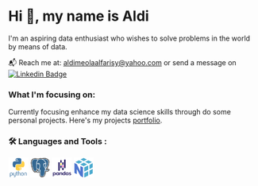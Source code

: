 # Hi :wave:, my name is Aldi

I'm an aspiring data enthusiast who wishes to solve problems in the world by means of data.

:mailbox_with_mail: Reach me at: aldimeolaalfarisy@yahoo.com or send a message on [![Linkedin Badge](https://img.shields.io/badge/-LinkedIn-blue?style=flat&logo=Linkedin&logoColor=white)](https://www.linkedin.com/in/aldimeolaalfarisy/) 

### What I'm focusing on:

Currently focusing enhance my data science skills through do some personal projects. Here's my projects [portfolio](https://drive.google.com/file/d/1Mg3PBjnDcTjF3AYQsuCjdVcNfig_GNE4/view?usp=sharing).

### :hammer_and_wrench: Languages and Tools :

<div>
  <img src="https://github.com/devicons/devicon/blob/master/icons/python/python-original-wordmark.svg" title="Python" **alt="Python" width="40" height="40"/>
  <img src="https://github.com/devicons/devicon/blob/master/icons/postgresql/postgresql-original.svg" title="SQL" **alt="SQL" width="40" height="40"/>
  <img src="https://github.com/devicons/devicon/blob/master/icons/pandas/pandas-original-wordmark.svg" title="Pandas" **alt="Pandas" width="40" height="40"/>
  <img src="https://github.com/devicons/devicon/blob/master/icons/numpy/numpy-original.svg" title="Numpy" **alt="Numpy" width="40" height="40"/>
  

<!---
aldimeolaalfarisy/aldimeolaalfarisy is a ✨ special ✨ repository because its `README.md` (this file) appears on your GitHub profile.
You can click the Preview link to take a look at your changes.
--->
